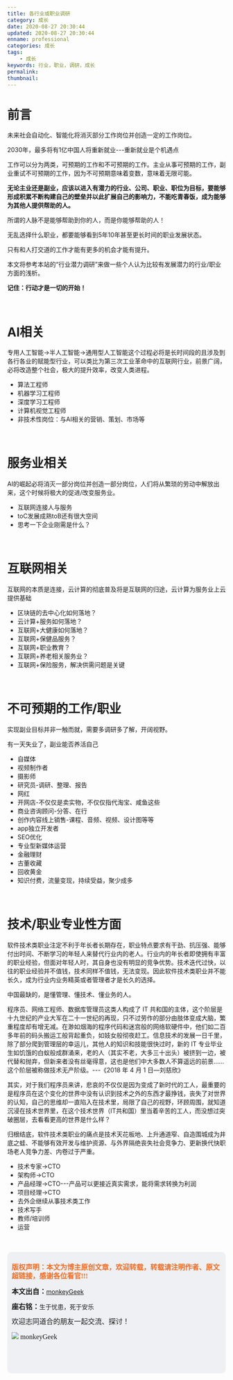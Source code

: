 ```yaml
---
title: 各行业或职业调研
category: 成长
date: 2020-08-27 20:30:44
updated: 2020-08-27 20:30:44
enname: professional
categories: 成长
tags:
	- 成长
keywords: 行业，职业，调研，成长
permalink:
thumbnail:
---
```


# 前言

未来社会自动化、智能化将消灭部分工作岗位并创造一定的工作岗位。

2030年，最多将有1亿中国人将重新就业---重新就业是个机遇点<!--more-->

工作可以分为两类，可预期的工作和不可预期的工作。主业从事可预期的工作，副业重试不可预期的工作，因为不可预期意味着变数，意味着无限可能。

**无论主业还是副业，应该以进入有潜力的行业、公司、职业、职位为目标，要能够形成积累不断构建自己的壁垒并以此扩展自己的影响力，不能吃青春饭，成为能够为其他人提供帮助的人。**

所谓的人脉不是能够帮助到你的人，而是你能够帮助的人！

无乱选择什么职业，都要能够看到5年10年甚至更长时间的职业发展状态。

只有和人打交道的工作才能有更多的机会才能有提升。

本文将参考本站的“行业潜力调研”来做一些个人认为比较有发展潜力的行业/职业方面的浅析。

**记住：行动才是一切的开始！**



</br>

# AI相关

专用人工智能->半人工智能->通用型人工智能这个过程必将是长时间段的且涉及到各行各业的赋能型行业，可以类比为第三次工业革命中的互联网行业，前景广阔，必将改造整个社会，极大的提升效率，改变人类进程。

- 算法工程师
- 机器学习工程师
- 深度学习工程师
- 计算机视觉工程师
- 非技术性岗位：与AI相关的营销、策划、市场等



</br>

# 服务业相关

AI的崛起必将消灭一部分岗位并创造一部分岗位，人们将从繁琐的劳动中解放出来，这个时候将极大的促进/改变服务业。

- 互联网连接人与服务
- toC发展成熟toB还有很大空间
- 思考一下企业刚需是什么？



</br>

# 互联网相关

互联网的本质是连接，云计算的彻底普及将是互联网的归途，云计算为服务业上云提供基础

- 区块链的去中心化如何落地？
- 云计算+服务如何落地？
- 互联网+大健康如何落地？
- 互联网+保健品服务？
- 互联网+职业教育？
- 互联网+养老相关服务业？
- 互联网+保险服务，解决供需问题是关键



</br>

# 不可预期的工作/职业

实现副业目标并非一触而就，需要多调研多了解，开阔视野。

有一天失业了，副业能否养活自己

- 自媒体
- 视频制作者
- 摄影师
- 研究员-调研、整理、报告
- 网红
- 开网店-不仅仅是卖实物，不仅仅指代淘宝、咸鱼这些
- 商业咨询顾问-分答、在行
- 创作内容线上销售-课程、音频、视频、设计图等等
- app独立开发者
- SEO优化
- 专业型新媒体运营
- 金融理财
- 古董收藏
- 回收黄金
- 知识付费，流量变现，持续受益，聚少成多



</br>

# 技术/职业专业性方面

软件技术类职业注定不利于年长者长期存在，职业特点要求有干劲、抗压强、能够付出时间、不断学习的年轻人来替代行业内的老人。行业内的年长者即使拥有丰富的职业经验，但面对年轻人时，其自身也没有明显的竞争优势。技术迭代过快，以往的职业经验并不值钱，技术同样不值钱，无法变现。因此软件技术类职业并不能长久，成为行业内业务精英或者管理者才是长久的选择。

中国最缺的，是懂管理、懂技术、懂业务的人。

程序员、网络工程师、数据库管理员这类人构成了 IT 共和国的主体，这个阶层是十九世纪的产业大军在二十一世纪的再现，只不过劳作的部分由肢体变成大脑，繁重程度却有增无减。在渺如烟海的程序代码和迷宫般的网络软硬件中，他们如二百多年前的码头搬运工般背起重负，如妓女般彻夜赶工。信息技术的发展一日千里，除了部分爬到管理层的幸运儿，其他人的知识和技能很快过时，新的 IT 专业毕业生如饥饿的白蚁般成群涌来，老的人（其实不老，大多三十出头）被挤到一边，被代替和抛弃，但新来者没有丝毫得意，这也是他们中大多数人不算遥远的前景…… 这个阶层被称做技术无产阶级。---《2018 年 4 月 1 日—刘慈欣》

其实，对于我们程序员来讲，悲哀的不仅仅是因为变成了新时代的工人，最重要的是程序员在这个变化的世界中没有认识到技术之外的东西才最挣钱，丧失了对世界的认知，自己的思维却一直陷入在技术里，局限了自己的视野，环顾周围，就知道沉浸在技术世界里，在这个技术世界（IT共和国）里当着辛苦的工人，而没想过突破圈层，去看看更高的世界是什么样？

归根结底，软件技术类职业的痛点是技术天花板地、上升通道窄、自造围城成为井底之蛙、不能够有效开发与维护资源、与外界隔绝丧失社会竞争力、更新换代快职场老人竞争力差、内卷过于严重。

- 技术专家->CTO
- 架构师->CTO
- 产品经理->CTO---产品可以更接近真实需求，能将需求转换为利润
- 项目经理->CTO
- 去外企继续从事技术类工作
- 技术写手
- 教师/培训师
- 运营



</br>

</br>

<script>
var _hmt = _hmt || [];
(function() {
  var hm = document.createElement("script");
  hm.src = "https://hm.baidu.com/hm.js?2f798e6b269c8a40f12bef25d7f1876d";
  var s = document.getElementsByTagName("script")[0]; 
  s.parentNode.insertBefore(hm, s);
})();
</script>

<div style="height:260px; background-color:rgb(238,240,244); padding:10px;border-radius:10px;">
    <p style="color:#f36c21;font:bold 16px/20px 'kaiTi';">
      版权声明：本文为博主原创文章，欢迎转载，转载请注明作者、原文超链接，感谢各位看官!!!
    </p>
    <p>
      <span style="font:bold 16px/20px 'kaiTi';">本文出自：</span><a href="https://monkeyGeek369.github.io">monkeyGeek</a> 
    </p>
    <p>
      <span style="font:bold 16px/20px 'kaiTi';">座右铭：</span><span>生于忧患，死于安乐</span> 
    </p>
    <p>
      <span style="font:16px/20px 'kaiTi';">欢迎志同道合的朋友一起交流、探讨！</span> 
    </p>
    <img style="height:auto; width:auto;flot:left;" src="../../../../image/monkey64.png" /><span style="font:16px/20px 'kaiTi';flot:left;">   monkeyGeek</span>


